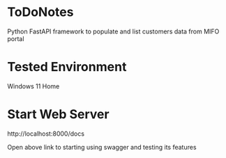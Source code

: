# ToDoNotes
Python FastAPI framework to populate and list customers data from MIFO portal

# Tested Environment
Windows 11 Home

# Start Web Server
http://localhost:8000/docs

Open above link to starting using swagger and testing its features
